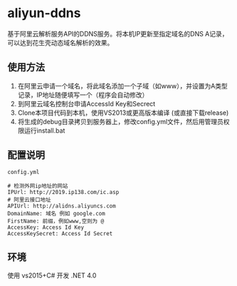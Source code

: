 # aliyun-ddns
基于阿里云解析服务API的DDNS服务。将本机IP更新至指定域名的DNS A记录，可以达到花生壳动态域名解析的效果。

## 使用方法
1. 在阿里云申请一个域名，将此域名添加一个子域（如www），并设置为A类型记录，IP地址随便填写一个（程序会自动修改）
2. 到阿里云域名控制台申请AccessId Key和Secrect
3. Clone本项目代码到本机，使用VS2013或更高版本编译 (或直接下载release)
4. 将生成的debug目录拷贝到服务器上，修改config.yml文件，然后用管理员权限运行install.bat

## 配置说明
`config.yml`

```
# 检测外网ip地址的网站
IPUrl: http://2019.ip138.com/ic.asp
# 阿里云接口地址
APIUrl: http://alidns.aliyuncs.com
DomainName: 域名 例如 google.com
FirstName: 前缀，例如www,空则为 @
AccessKey: Access Id Key
AccessKeySecret: Access Id Secret
```

## 环境
使用 vs2015+C# 开发 .NET 4.0
